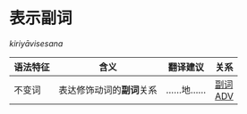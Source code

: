 # 表示副词
*kiriyāvisesana*

|语法特征|含义|翻译建议|关系|
|-|-|-|-|
|不变词|表达修饰动词的**副词**关系|……地……|[副词<br>ADV](https://assets-hk.wikipali.org/pali-handbook/zh-Hans/basic-relation/acc/acc-adv.html)|

